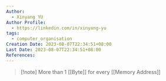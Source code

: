 ```yaml
---
Author:
  - Xinyang YU
Author Profile:
  - https://linkedin.com/in/xinyang-yu
tags:
  - computer_organisation
Creation Date: 2023-08-07T22:34:51+08:00
Last Date: 2023-08-07T22:34:51+08:00
References:
---
```

>[!note] More than 1 [[Byte]] for every [[Memory Address]]